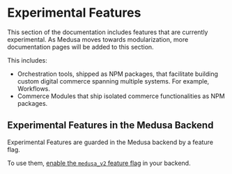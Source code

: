 # Experimental Features

This section of the documentation includes features that are currently experimental. As Medusa moves towards modularization, more documentation pages will be added to this section.

This includes:

- Orchestration tools, shipped as NPM packages, that facilitate building custom digital commerce spanning multiple systems. For example, Workflows.
- Commerce Modules that ship isolated commerce functionalities as NPM packages.

## Experimental Features in the Medusa Backend

Experimental Features are guarded in the Medusa backend by a feature flag.

To use them, [enable the `medusa_v2` feature flag](../development/feature-flags/toggle.md) in your backend.
